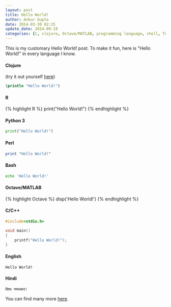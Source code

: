 ```yaml
---
layout: post
title: Hello World!
author: Ankur Gupta
date: 2014-03-30 02:25
update_date: 2014-09-19
categories: [C, clojure, Octave/MATLAB, programming language, shell, Tech]
---
```



This is my customary Hello World! post. To make it fun, here is "Hello World!" in
every language I know.




#### Clojure
(try it out yourself <a href="http://tryclj.com/" target="_blank">here</a>)

```clojure
(println "Hello World!")
```


#### R
{% highlight R %}
print("Hello World!")
{% endhighlight %}


#### Python 3
```python
print("Hello World!")
```


#### Perl
```perl
print "Hello World!"
```


#### Bash
```bash
echo 'Hello World!'
```

#### Octave/MATLAB
{% highlight Octave %}
disp('Hello World!')
{% endhighlight %}



#### C/C++
```c
#include<stdio.h>

void main()
{
    printf("Hello World!");
}
```


#### English
```
Hello World!
```


#### Hindi
```
विश्व नमस्कार!
```


You can find many more
[here](http://en.wikipedia.org/wiki/List_of_Hello_world_program_examples).
